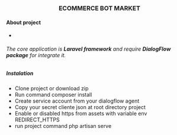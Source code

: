 <div style="color="red" align="center">
    <h3>ECOMMERCE BOT MARKET</h3>
</div>


#### About project
-

###### The core application is __Laravel framework__ and require __DialogFlow package__ for integrate it. 

##### Instalation

-  Clone project or download zip
- Run command composer install
- Create service account from your dialogflow agent
- Copy your secret cliente json at root directory project
- Enable or disabled https from assets with variable env REDIRECT_HTTPS
- run project command php artisan serve 
